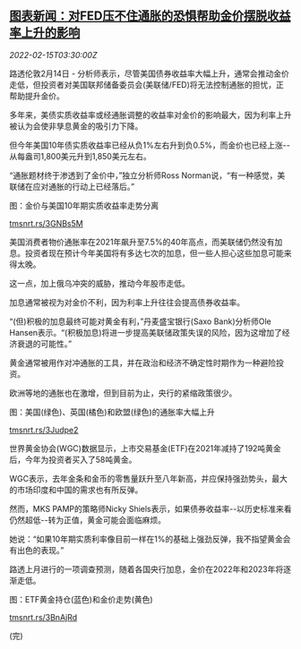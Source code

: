 <!--1644895862000-->
[图表新闻：对FED压不住通胀的恐惧帮助金价摆脱收益率上升的影响](https://cn.reuters.com/article/graphic-us-fed-gold-price-0215-idCNKBS2KK08C)
------

<div><i>2022-02-15T03:30:00Z</i></div><p>路透伦敦2月14日 - 分析师表示，尽管美国债券收益率大幅上升，通常会推动金价走低，但投资者对美国联邦储备委员会(美联储/FED)将无法控制通胀的担忧，正帮助提升金价。</p><p>多年来，美债实质收益率或经通胀调整的收益率对金价的影响最大，因为利率上升被认为会使非孳息黄金的吸引力下降。</p><p>但今年美国10年债实质收益率已经从负1%左右升到负0.5%，而金价也已经上涨--从每盎司1,800美元升到1,850美元左右。</p><p>“通胀题材终于渗透到了金价中，”独立分析师Ross Norman说，“有一种感觉，美联储在应对通胀的行动上已经落后。”</p><p>图：金价与美国10年期实质收益率走势分离</p><p><a href="https://tmsnrt.rs/3GNBs5M">tmsnrt.rs/3GNBs5M</a></p><p>美国消费者物价通胀率在2021年飙升至7.5%的40年高点，而美联储仍然没有加息。投资者现在预计今年美国将有多达七次的加息，但一些人担心这些加息可能来得太晚。</p><p>这一点，加上俄乌冲突的威胁，推动今年股市走低。</p><p>加息通常被视为对金价不利，因为利率上升往往会提高债券收益率。</p><p>“(但)积极的加息最终可能对黄金有利，”丹麦盛宝银行(Saxo Bank)分析师Ole Hansen表示。“(积极加息)将进一步提高美联储政策失误的风险，因为这增加了经济衰退的可能性。”</p><p>黄金通常被用作对冲通胀的工具，并在政治和经济不确定性时期作为一种避险投资。</p><p>欧洲等地的通胀也在激增，但到目前为止，央行的紧缩政策很少。</p><p>图：美国(绿色)、英国(橘色)和欧盟(绿色)的通胀率大幅上升</p><p><a href="https://tmsnrt.rs/3Judpe2">tmsnrt.rs/3Judpe2</a></p><p>世界黄金协会(WGC)数据显示，上市交易基金(ETF)在2021年减持了192吨黄金后，今年为投资者买入了58吨黄金。</p><p>WGC表示，去年金条和金币的零售量跃升至八年新高，并应保持强劲势头，最大的市场印度和中国的需求也有所反弹。</p><p>然而，MKS PAMP的策略师Nicky Shiels表示，如果债券收益率--以历史标准来看仍然超低--转为正值，黄金可能会面临麻烦。</p><p>她说：“如果10年期实质利率像目前一样在1%的基础上强劲反弹，我不指望黄金会有出色的表现。”</p><p>路透上月进行的一项调查预测，随着各国央行加息，金价在2022年和2023年将逐渐走低。</p><p>图：ETF黄金持仓(蓝色)和金价走势(黄色)</p><p><a href="https://tmsnrt.rs/3BnAjRd">tmsnrt.rs/3BnAjRd</a></p><p>(完)</p>
